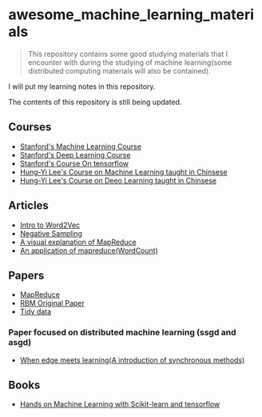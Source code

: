 # awesome_machine_learning_materials

> This repository contains some good studying materials that I encounter with during the studying of machine learning(some distributed computing materials will also be contained).

I will put my learning notes in this repository.

The contents of this repository is still being updated.

## Courses
* [Stanford's Machine Learning Course](http://cs229.stanford.edu/) 
* [Stanford's Deep Learning Course](cs231n.stanford.edu)
* [Stanford's Course On tensorflow](https://web.stanford.edu/class/cs20si/)
* [Hung-Yi Lee's Course on Machine Learning taught in Chinsese](https://www.bilibili.com/video/av10590361)
* [Hung-Yi Lee's Course on Deeo Learning taught in Chinsese](https://www.bilibili.com/video/av9770302)

## Articles
* [Intro to Word2Vec](http://mccormickml.com/2016/04/19/word2vec-tutorial-the-skip-gram-model/)
* [Negative Sampling](http://ruder.io/word-embeddings-softmax/)
* [A visual explanation of MapReduce](https://ayende.com/blog/4435/map-reduce-a-visual-explanation)
* [An application of mapreduce(WordCount)](https://dzone.com/articles/word-count-hello-word-program-in-mapreduce)

## Papers
* [MapReduce](https://pdos.csail.mit.edu/6.824/papers/mapreduce.pdf)
* [RBM Original Paper](https://www.cs.toronto.edu/~rsalakhu/papers/rbmcf.pdf)
* [Tidy data](https://vita.had.co.nz/papers/tidy-data.pdf)

### Paper focused on distributed machine learning (ssgd and asgd)
* [When edge meets learning(A introduction of synchronous methods)](https://arxiv.org/abs/1804.05271)

## Books
* [Hands on Machine Learning with Scikit-learn and tensorflow](https://www.goodreads.com/book/show/32899495-hands-on-machine-learning-with-scikit-learn-and-tensorflow)



